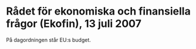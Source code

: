# Rådet för ekonomiska och finansiella frågor (Ekofin), 13 juli 2007

På dagordningen står EU:s budget.
